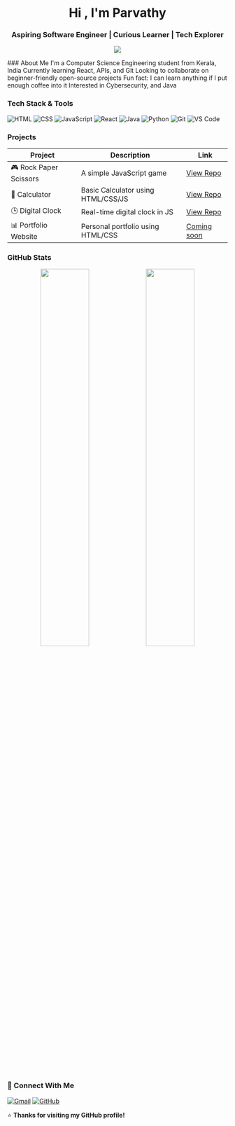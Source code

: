 <h1 align="center">Hi , I'm Parvathy</h1>
<h3 align="center"> Aspiring Software Engineer | Curious Learner | Tech Explorer</h3>

<p align="center">
  <img src="https://readme-typing-svg.herokuapp.com/?lines=Computer+Science+Student;Love+to+Learn+and+Build;Open+Source+Enthusiast&center=true&width=500&height=50" />
</p>
### About Me
 I'm a Computer Science Engineering student from Kerala, India  
 Currently learning React, APIs, and Git
 Looking to collaborate on beginner-friendly open-source projects
 Fun fact: I can learn anything if I put enough coffee into it   
 Interested in Cybersecurity, and Java

### Tech Stack & Tools

![HTML](https://img.shields.io/badge/-HTML5-E34F26?style=flat&logo=html5&logoColor=white)
![CSS](https://img.shields.io/badge/-CSS3-1572B6?style=flat&logo=css3)
![JavaScript](https://img.shields.io/badge/-JavaScript-F7DF1E?style=flat&logo=javascript&logoColor=black)
![React](https://img.shields.io/badge/-React-61DAFB?style=flat&logo=react)
![Java](https://img.shields.io/badge/-Java-007396?style=flat&logo=java)
![Python](https://img.shields.io/badge/-Python-3776AB?style=flat&logo=python)
![Git](https://img.shields.io/badge/-Git-F05032?style=flat&logo=git)
![VS Code](https://img.shields.io/badge/-VSCode-007ACC?style=flat&logo=visual-studio-code)

### Projects

| Project | Description | Link |
|--------|-------------|------|
| 🎮 Rock Paper Scissors | A simple JavaScript game | [View Repo](#) |
| 🧮 Calculator | Basic Calculator using HTML/CSS/JS | [View Repo](#) |
| 🕒 Digital Clock | Real-time digital clock in JS | [View Repo](#) |
| 📊 Portfolio Website | Personal portfolio using HTML/CSS | [Coming soon](#) |

### GitHub Stats

<p align="center">
  <img src="https://github-readme-stats.vercel.app/api?username=parvathyv&show_icons=true&theme=radical" width="47%" />
  <img src="https://github-readme-streak-stats.herokuapp.com/?user=parvathyv&theme=radical" width="47%" />
</p>

### 🔗 Connect With Me
[![Gmail](https://img.shields.io/badge/-Email-D14836?style=flat&logo=gmail&logoColor=white)](mailto:youremail@gmail.com)
[![GitHub](https://img.shields.io/badge/-GitHub-181717?style=flat&logo=github&logoColor=white)](https://github.com/parvathyv)

⭐ **Thanks for visiting my GitHub profile!**

